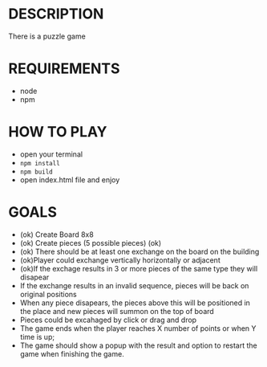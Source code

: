 # DESCRIPTION

There is a puzzle game

# REQUIREMENTS

-   node
-   npm

# HOW TO PLAY

-   open your terminal
-   `npm install`
-   `npm build`
-   open index.html file and enjoy

# GOALS

-   (ok) Create Board 8x8
-   (ok) Create pieces (5 possible pieces) (ok)
-   (ok) There should be at least one exchange on the board on the building
-   (ok)Player could exchange vertically horizontally or adjacent
-   (ok)If the exchage results in 3 or more pieces of the same type they will disapear
-   If the exchange results in an invalid sequence, pieces will be back on original positions
-   When any piece disapears, the pieces above this will be positioned in the place and new pieces will summon on the top of board
-   Pieces could be excahaged by click or drag and drop
-   The game ends when the player reaches X number of points or when Y time is up;
-   The game should show a popup with the result and option to restart the game when finishing the game.
